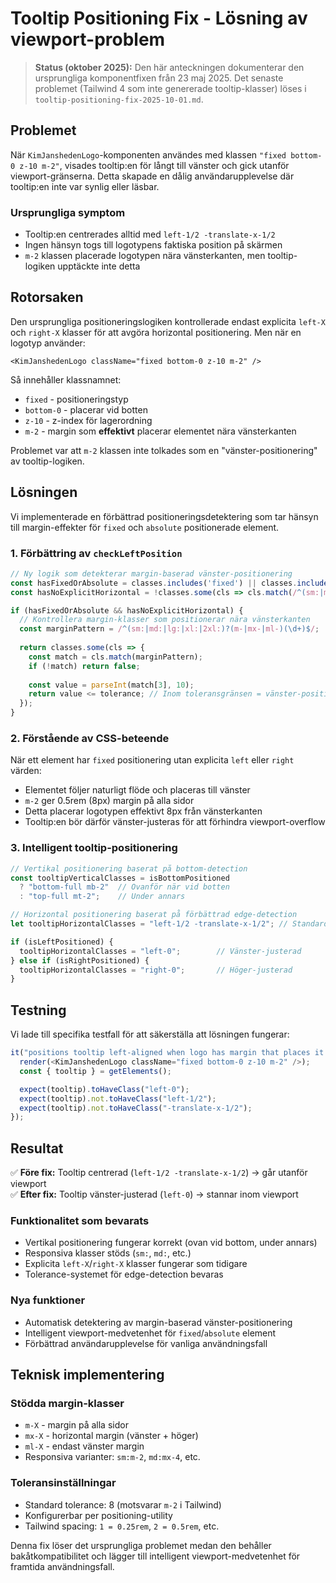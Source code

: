 # Tooltip Positioning Fix - Lösning av viewport-problem

> **Status (oktober 2025):** Den här anteckningen dokumenterar den ursprungliga komponentfixen från 23 maj 2025. Det senaste problemet (Tailwind 4 som inte genererade tooltip-klasser) löses i `tooltip-positioning-fix-2025-10-01.md`.

## Problemet

När `KimJanshedenLogo`-komponenten användes med klassen `"fixed bottom-0 z-10 m-2"`, visades tooltip:en för långt till vänster och gick utanför viewport-gränserna. Detta skapade en dålig användarupplevelse där tooltip:en inte var synlig eller läsbar.

### Ursprungliga symptom

- Tooltip:en centrerades alltid med `left-1/2 -translate-x-1/2`
- Ingen hänsyn togs till logotypens faktiska position på skärmen
- `m-2` klassen placerade logotypen nära vänsterkanten, men tooltip-logiken upptäckte inte detta

## Rotorsaken

Den ursprungliga positioneringslogiken kontrollerade endast explicita `left-X` och `right-X` klasser för att avgöra horizontal positionering. Men när en logotyp använder:

```tsx
<KimJanshedenLogo className="fixed bottom-0 z-10 m-2" />
```

Så innehåller klassnamnet:

- `fixed` - positioneringstyp
- `bottom-0` - placerar vid botten
- `z-10` - z-index för lagerordning  
- `m-2` - margin som **effektivt** placerar elementet nära vänsterkanten

Problemet var att `m-2` klassen inte tolkades som en "vänster-positionering" av tooltip-logiken.

## Lösningen

Vi implementerade en förbättrad positioneringsdetektering som tar hänsyn till margin-effekter för `fixed` och `absolute` positionerade element.

### 1. Förbättring av `checkLeftPosition`

```typescript
// Ny logik som detekterar margin-baserad vänster-positionering
const hasFixedOrAbsolute = classes.includes('fixed') || classes.includes('absolute');
const hasNoExplicitHorizontal = !classes.some(cls => cls.match(/^(sm:|md:|lg:|xl:|2xl:)?(left-|right-)/));

if (hasFixedOrAbsolute && hasNoExplicitHorizontal) {
  // Kontrollera margin-klasser som positionerar nära vänsterkanten
  const marginPattern = /^(sm:|md:|lg:|xl:|2xl:)?(m-|mx-|ml-)(\d+)$/;
  
  return classes.some(cls => {
    const match = cls.match(marginPattern);
    if (!match) return false;
    
    const value = parseInt(match[3], 10);
    return value <= tolerance; // Inom toleransgränsen = vänster-positionerad
  });
}
```

### 2. Förstående av CSS-beteende

När ett element har `fixed` positionering utan explicita `left` eller `right` värden:

- Elementet följer naturligt flöde och placeras till vänster
- `m-2` ger 0.5rem (8px) margin på alla sidor
- Detta placerar logotypen effektivt 8px från vänsterkanten
- Tooltip:en bör därför vänster-justeras för att förhindra viewport-overflow

### 3. Intelligent tooltip-positionering

```typescript
// Vertikal positionering baserat på bottom-detection
const tooltipVerticalClasses = isBottomPositioned
  ? "bottom-full mb-2"  // Ovanför när vid botten
  : "top-full mt-2";    // Under annars

// Horizontal positionering baserat på förbättrad edge-detection  
let tooltipHorizontalClasses = "left-1/2 -translate-x-1/2"; // Standard: centrerad

if (isLeftPositioned) {
  tooltipHorizontalClasses = "left-0";        // Vänster-justerad
} else if (isRightPositioned) {
  tooltipHorizontalClasses = "right-0";       // Höger-justerad
}
```

## Testning

Vi lade till specifika testfall för att säkerställa att lösningen fungerar:

```typescript
it("positions tooltip left-aligned when logo has margin that places it at left edge", () => {
  render(<KimJanshedenLogo className="fixed bottom-0 z-10 m-2" />);
  const { tooltip } = getElements();

  expect(tooltip).toHaveClass("left-0");
  expect(tooltip).not.toHaveClass("left-1/2");
  expect(tooltip).not.toHaveClass("-translate-x-1/2");
});
```

## Resultat

✅ **Före fix:** Tooltip centrerad (`left-1/2 -translate-x-1/2`) → går utanför viewport  
✅ **Efter fix:** Tooltip vänster-justerad (`left-0`) → stannar inom viewport

### Funktionalitet som bevarats

- Vertikal positionering fungerar korrekt (ovan vid bottom, under annars)
- Responsiva klasser stöds (`sm:`, `md:`, etc.)
- Explicita `left-X`/`right-X` klasser fungerar som tidigare
- Tolerance-systemet för edge-detection bevaras

### Nya funktioner

- Automatisk detektering av margin-baserad vänster-positionering
- Intelligent viewport-medvetenhet för `fixed`/`absolute` element
- Förbättrad användarupplevelse för vanliga användningsfall

## Teknisk implementering

### Stödda margin-klasser

- `m-X` - margin på alla sidor
- `mx-X` - horizontal margin (vänster + höger)
- `ml-X` - endast vänster margin
- Responsiva varianter: `sm:m-2`, `md:mx-4`, etc.

### Toleransinställningar

- Standard tolerance: 8 (motsvarar `m-2` i Tailwind)
- Konfigurerbar per positioning-utility
- Tailwind spacing: `1 = 0.25rem`, `2 = 0.5rem`, etc.

Denna fix löser det ursprungliga problemet medan den behåller bakåtkompatibilitet och lägger till intelligent viewport-medvetenhet för framtida användningsfall.

